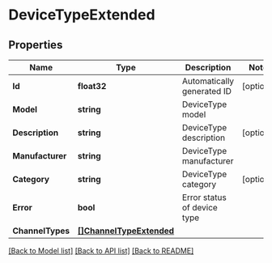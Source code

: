 # DeviceTypeExtended

## Properties

Name | Type | Description | Notes
------------ | ------------- | ------------- | -------------
**Id** | **float32** | Automatically generated ID | [optional] 
**Model** | **string** | DeviceType model | 
**Description** | **string** | DeviceType description | [optional] 
**Manufacturer** | **string** | DeviceType manufacturer | 
**Category** | **string** | DeviceType category | [optional] 
**Error** | **bool** | Error status of device type | 
**ChannelTypes** | [**[]ChannelTypeExtended**](ChannelTypeExtended.md) |  | 

[[Back to Model list]](../README.md#documentation-for-models) [[Back to API list]](../README.md#documentation-for-api-endpoints) [[Back to README]](../README.md)


